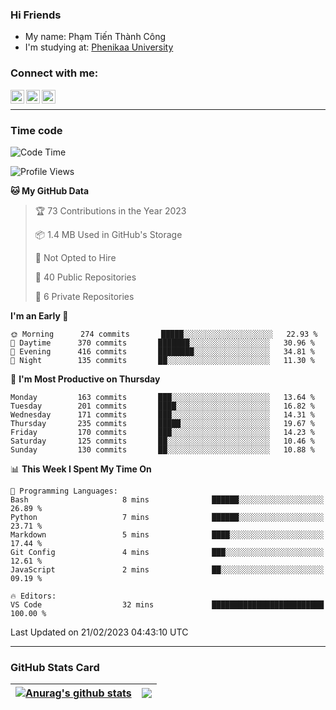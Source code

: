 ### Hi Friends

- My name: Phạm Tiến Thành Công
- I'm studying at: [Phenikaa University]


### Connect with me:
[<img align="left" alt="PhamTienThanhCong | Facebook" width="22px" src="https://upload.wikimedia.org/wikipedia/commons/thumb/1/16/Facebook-icon-1.png/640px-Facebook-icon-1.png" />][facebook]
[<img align="left" alt="PhamTienThanhCong | Zalo" width="22px" src="https://www.anphatpc.com.vn/template/anphat_2020v2/images/icon-zalo.jpg" />][zalo]
[<img align="left" alt="PhamTienThanhCong | LinkedIn" width="22px" src="https://cdn3.iconfinder.com/data/icons/inficons/512/linkedin.png" />][linkedin]

<br />

---

### Time code

<!--START_SECTION:waka-->
![Code Time](http://img.shields.io/badge/Code%20Time-878%20hrs%2051%20mins-blue)

![Profile Views](http://img.shields.io/badge/Profile%20Views-7-blue)

**🐱 My GitHub Data** 

> 🏆 73 Contributions in the Year 2023
 > 
> 📦 1.4 MB Used in GitHub's Storage 
 > 
> 🚫 Not Opted to Hire
 > 
> 📜 40 Public Repositories 
 > 
> 🔑 6 Private Repositories  
 > 
**I'm an Early 🐤** 

```text
🌞 Morning      274 commits       █████░░░░░░░░░░░░░░░░░░░░   22.93 % 
🌆 Daytime      370 commits       ███████░░░░░░░░░░░░░░░░░░   30.96 % 
🌃 Evening      416 commits       ████████░░░░░░░░░░░░░░░░░   34.81 % 
🌙 Night        135 commits       ██░░░░░░░░░░░░░░░░░░░░░░░   11.30 % 

```
📅 **I'm Most Productive on Thursday** 

```text
Monday         163 commits       ███░░░░░░░░░░░░░░░░░░░░░░   13.64 % 
Tuesday        201 commits       ████░░░░░░░░░░░░░░░░░░░░░   16.82 % 
Wednesday      171 commits       ███░░░░░░░░░░░░░░░░░░░░░░   14.31 % 
Thursday       235 commits       █████░░░░░░░░░░░░░░░░░░░░   19.67 % 
Friday         170 commits       ███░░░░░░░░░░░░░░░░░░░░░░   14.23 % 
Saturday       125 commits       ██░░░░░░░░░░░░░░░░░░░░░░░   10.46 % 
Sunday         130 commits       ██░░░░░░░░░░░░░░░░░░░░░░░   10.88 % 

```


📊 **This Week I Spent My Time On** 

```text
💬 Programming Languages: 
Bash                     8 mins              ██████░░░░░░░░░░░░░░░░░░░   26.89 % 
Python                   7 mins              ██████░░░░░░░░░░░░░░░░░░░   23.71 % 
Markdown                 5 mins              ████░░░░░░░░░░░░░░░░░░░░░   17.44 % 
Git Config               4 mins              ███░░░░░░░░░░░░░░░░░░░░░░   12.61 % 
JavaScript               2 mins              ██░░░░░░░░░░░░░░░░░░░░░░░   09.19 % 

🔥 Editors: 
VS Code                  32 mins             █████████████████████████   100.00 % 

```


 Last Updated on 21/02/2023 04:43:10 UTC
<!--END_SECTION:waka-->

---

### GitHub Stats Card

| <a href="https://github.com/phamtienthanhcong"><img align="center" src="https://github-readme-stats.vercel.app/api?username=PhamTienThanhCong&show_icons=true&include_all_commits=true&theme=buefy&hide_border=true&theme=ocean_dark" alt="Anurag's github stats" /></a> | <a href="https://github.com/phamtienthanhcong"><img align="center" src="https://github-readme-stats.vercel.app/api/top-langs/?username=PhamTienThanhCong&layout=compact&theme=buefy&hide_border=true&theme=ocean_dark" /></a> |
| ------------- | ------------- |

[Phenikaa University]: https://phenikaa-uni.edu.vn/vi
[facebook]: https://www.facebook.com/phamtienthanhcong
[linkedin]: https://linkedin.com/in/phamtienthanhcong
[zalo]: https://zalo.me/0396396332
[tiktok]: https://www.tiktok.com/@phamtienthanhcong
[web]: https://github.com/PhamTienThanhCong/web_dev
[min project]: https://github.com/PhamTienThanhCong/Project-Of-Web
[c and cpp]: https://github.com/PhamTienThanhCong/Code_C_and_Cpro
[python]: https://github.com/PhamTienThanhCong/Python_beginer
